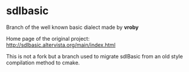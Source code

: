 sdlbasic
========
Branch of the well known basic dialect made by __vroby__

Home page of the original project: http://sdlbasic.altervista.org/main/index.html


This is not a fork but a branch used to migrate sdlBasic from an old style compilation method to cmake.
